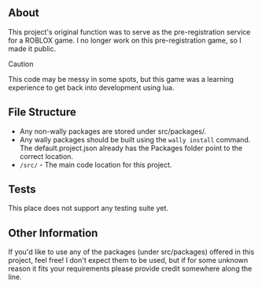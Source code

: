 ## About

This project's original function was to serve as the pre-registration service for a ROBLOX game. I no longer work on this pre-registration game, so I made it public.

> [!CAUTION]
> This code may be messy in some spots, but this game was a learning experience to get back into development using lua.


## File Structure

- Any non-wally packages are stored under src/packages/.
- Any wally packages should be built using the `wally install` command. The default.project.json already has the Packages folder point to the correct location.
- `/src/` - The main code location for this project.

## Tests

This place does not support any testing suite yet.

## Other Information

If you'd like to use any of the packages (under src/packages) offered in this project, feel free! I don't expect them to be used, but if for some unknown reason it fits your requirements please provide credit somewhere along the line.